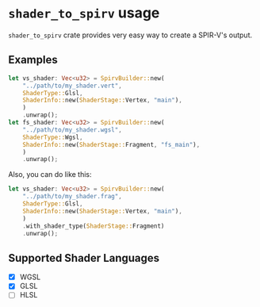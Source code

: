# `shader_to_spirv` usage

`shader_to_spirv` crate provides very easy way to create a SPIR-V's output.

## Examples

```rust
let vs_shader: Vec<u32> = SpirvBuilder::new(
    "../path/to/my_shader.vert",
    ShaderType::Glsl,
    ShaderInfo::new(ShaderStage::Vertex, "main"),
    )
    .unwrap();
let fs_shader: Vec<u32> = SpirvBuilder::new(
    "../path/to/my_shader.wgsl",
    ShaderType::Wgsl,
    ShaderInfo::new(ShaderStage::Fragment, "fs_main"),
    )
    .unwrap();
```

Also, you can do like this:

```rust
let vs_shader: Vec<u32> = SpirvBuilder::new(
    "../path/to/my_shader.frag",
    ShaderType::Glsl,
    ShaderInfo::new(ShaderStage::Vertex, "main"),
    )
    .with_shader_type(ShaderStage::Fragment)
    .unwrap();
```

## Supported Shader Languages
- [x] WGSL
- [x] GLSL
- [ ] HLSL
